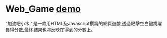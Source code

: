 # Web_Game <a href="https://joyce103.github.io/Web_Game/">demo</a>
 "加油吧小木!"是一款用HTML及Javascript撰寫的網頁遊戲,透過點擊空白鍵跳躍獲得分數,最終結果也將反映在得到的分數上。
